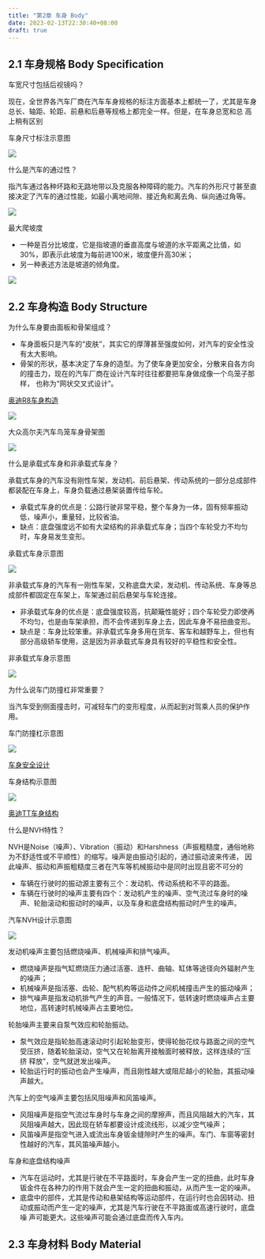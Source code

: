 ```yaml
---
title: "第2章 车身 Body"
date: 2023-02-13T22:30:40+08:00
draft: true
---
```


## 2.1 车身规格 Body Specification

车宽尺寸包括后视镜吗？

现在，全世界各汽车厂商在汽车车身规格的标注方面基本上都统一了，尤其是车身总长、轴距、轮距、前悬和后悬等规格上都完全一样。但是，在车身总宽和总
高上稍有区别

车身尺寸标注示意图

![](https://res.weread.qq.com/wrepub/epub_26688761_22)

什么是汽车的通过性？

指汽车通过各种坏路和无路地带以及克服各种障碍的能力。汽车的外形尺寸甚至直接决定了汽车的通过性能，如最小离地间隙、接近角和离去角、纵向通过角等。

![](https://res.weread.qq.com/wrepub/epub_26688761_23)

最大爬坡度

- 一种是百分比坡度，它是指坡道的垂直高度与坡道的水平距离之比值，如30%，即表示此坡度为每前进100米，坡度便升高30米；
- 另一种表述方法是坡道的倾角度。

![](https://res.weread.qq.com/wrepub/epub_26688761_24)

## 2.2 车身构造 Body Structure

为什么车身要由面板和骨架组成？

- 车身面板只是汽车的“皮肤”，其实它的厚薄甚至强度如何，对汽车的安全性没有太大影响。
- 骨架的形状，基本决定了车身的造型。为了使车身更加安全，分散来自各方向的撞击力，现在的汽车厂商在设计汽车时往往都要把车身做成像一个鸟笼子那样，
  也称为“网状交叉式设计”。

[奥迪R8车身构造](http://v.youku.com/v_show/id_XMTY5NjIyOTg0NA==.html?beta&)

![](https://res.weread.qq.com/wrepub/epub_26688761_26)

大众高尔夫汽车鸟笼车身骨架图

![](https://res.weread.qq.com/wrepub/epub_26688761_27)

什么是承载式车身和非承载式车身？

承载式车身的汽车没有刚性车架，发动机、前后悬架、传动系统的一部分总成部件都装配在车身上，车身负载通过悬架装置传给车轮。

- 承载式车身的优点是：公路行驶非常平稳，整个车身为一体，固有频率振动低，噪声小，重量轻，比较省油。
- 缺点：底盘强度远不如有大梁结构的非承载式车身；当四个车轮受力不均匀时，车身易发生变形。

承载式车身示意图

![](https://res.weread.qq.com/wrepub/epub_26688761_28)

非承载式车身的汽车有一刚性车架，又称底盘大梁，发动机、传动系统、车身等总成部件都固定在车架上，车架通过前后悬架与车轮连接。

- 非承载式车身的优点是：底盘强度较高，抗颠簸性能好；四个车轮受力即使再不均匀，也是由车架承担，而不会传递到车身上去，因此车身不易扭曲变形。
- 缺点是：车身比较笨重。非承载式车身多用在货车、客车和越野车上，但也有部分高级轿车使用，这是因为非承载式车身具有较好的平稳性和安全性。

非承载式车身示意图

![](https://res.weread.qq.com/wrepub/epub_26688761_30)

为什么说车门防撞杠非常重要？

当汽车受到侧面撞击时，可减轻车门的变形程度，从而起到对驾乘人员的保护作用。

车门防撞杠示意图

![](https://res.weread.qq.com/wrepub/epub_26688761_32)

[车身安全设计](http://v.youku.com/v_show/id_XMTY5NjIyNDU2MA==.html?beta&)

车身结构示意图

![](https://res.weread.qq.com/wrepub/epub_26688761_34)

[奥迪TT车身结构](http://v.youku.com/v_show/id_XMTY5NjIyMjIwNA==.html?beta&)

什么是NVH特性？

NVH是Noise（噪声）、Vibration（振动）和Harshness（声振粗糙度，通俗地称为不舒适性或不平顺性）的缩写。噪声是由振动引起的，通过振动波来传递，
因此噪声、振动和声振粗糙度三者在汽车等机械振动中是同时出现且密不可分的

- 车辆在行驶时的振动源主要有三个：发动机、传动系统和不平的路面。
- 车辆在行驶时的噪声主要有四个：发动机产生的噪声、空气流过车身时的噪声、轮胎滚动和振动时的噪声，以及车身和底盘结构振动时产生的噪声。

汽车NVH设计示意图

![](https://res.weread.qq.com/wrepub/epub_26688761_36)

发动机噪声主要包括燃烧噪声、机械噪声和排气噪声。

- 燃烧噪声是指气缸燃烧压力通过活塞、连杆、曲轴、缸体等途径向外辐射产生的噪声；
- 机械噪声是指活塞、齿轮、配气机构等运动件之间机械撞击产生的振动噪声；
- 排气噪声是指发动机排气产生的声音。一般情况下，低转速时燃烧噪声占主要地位，高转速时机械噪声占主要地位。

轮胎噪声主要来自泵气效应和轮胎振动。

- 泵气效应是指轮胎高速滚动时引起轮胎变形，使得轮胎花纹与路面之间的空气受压挤，随着轮胎滚动，空气又在轮胎离开接触面时被释放，这样连续的“压挤
  释放”，空气就迸发出噪声。
- 轮胎运行时的振动也会产生噪声，而且刚性越大或阻尼越小的轮胎，其振动噪声越大。

汽车上的空气噪声主要包括风阻噪声和风笛噪声。

- 风阻噪声是指空气流过车身时与车身之间的摩擦声，而且风阻越大的汽车，其风阻噪声越大，因此现在轿车都要设计成流线形，以减少空气噪声；
- 风笛噪声是指空气进入或流出车身钣金缝隙时产生的噪声。车门、车窗等密封性越好的汽车，其风笛噪声越小。

车身和底盘结构噪声

- 汽车在运动时，尤其是行驶在不平路面时，车身会产生一定的扭曲，此时车身钣金件在各种力的作用下就会产生一定的扭曲和振动，从而产生一定的噪声。
- 底盘中的部件，尤其是传动和悬架结构等运动部件，在运行时也会因转动、扭动或振动而产生一定的噪声，尤其是汽车行驶在不平路面或高速行驶时，底盘噪
  声可能更大。这些噪声可能会通过底盘而传入车内。

## 2.3 车身材料 Body Material


